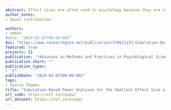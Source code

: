 ```yaml
---
abstract: Effect sizes are often used in psychology because they are crucial when determining the required sample size of a study and when interpreting the implications of a result. Recently, researchers have been encouraged to contextualize their effect sizes and determine what the smallest effect size is that yields theoretical or practical implications, also known as the smallest effect size of interest (SESOI). Having a SESOI will allow researchers to have more specific hypotheses such as whether their findings are truly meaningful (i.e., minimum-effect testing) or whether no meaningful effect exists (i.e., equivalence testing). These types of hypotheses should be reflected in power analyses to accurately determine the required sample size. Through a confidence interval focused approach and simulations, I show how to conduct power analyses for minimum-effect and equivalence testing. Moreover, I show that conducting a power analysis for the SESOI might result in inconclusive results. This confidence interval focused simulation-based power analysis can be easily adopted to different types of research areas and designs. Last, I provide recommendations on how to conduct such simulation-based power analyses.
author_notes:
- Equal contribution

authors:
- admin
#date: "2024-03-01T00:00:00Z"
doi: "https://www.researchgate.net/publication/378611133_Simulation-Based_Power_Analyses_for_the_Smallest_Effect_Size_of_Interest_A_Confidence_Interval_Approach_for_Minimum-Effect_and_Equivalence_Testing"
featured: true
projects: []
publication: '*Advances in Methods and Practices in Psychological Science*'
publication_short: ""
publication_types:
- "2"
publishDate: "2024-03-01T00:00:00Z"
tags:
- Source Themes
title: "Simulation-Based Power Analyses for the Smallest Effect Size of Interest: A Confidence Interval Approach for Minimum-Effect and Equivalence Testing"
url_code: https://osf.io/nzupw/
url_dataset: https://osf.io/nzupw/
---
```




